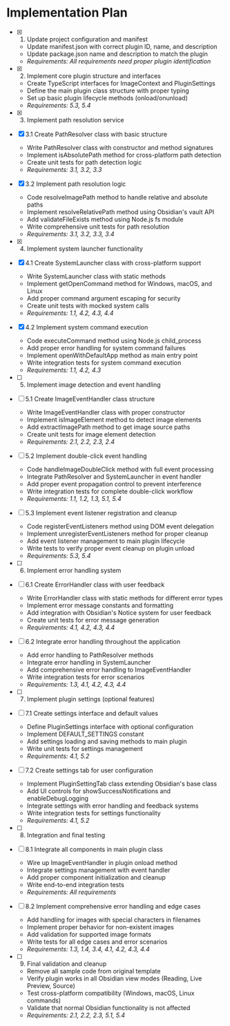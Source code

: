 # Implementation Plan

- [x] 1. Update project configuration and manifest
  - Update manifest.json with correct plugin ID, name, and description
  - Update package.json name and description to match the plugin
  - _Requirements: All requirements need proper plugin identification_

- [x] 2. Implement core plugin structure and interfaces
  - Create TypeScript interfaces for ImageContext and PluginSettings
  - Define the main plugin class structure with proper typing
  - Set up basic plugin lifecycle methods (onload/onunload)
  - _Requirements: 5.3, 5.4_

- [x] 3. Implement path resolution service

- [x] 3.1 Create PathResolver class with basic structure
  - Write PathResolver class with constructor and method signatures
  - Implement isAbsolutePath method for cross-platform path detection
  - Create unit tests for path detection logic
  - _Requirements: 3.1, 3.2, 3.3_

- [x] 3.2 Implement path resolution logic

  - Code resolveImagePath method to handle relative and absolute paths
  - Implement resolveRelativePath method using Obsidian's vault API
  - Add validateFileExists method using Node.js fs module
  - Write comprehensive unit tests for path resolution
  - _Requirements: 3.1, 3.2, 3.3, 3.4_

- [x] 4. Implement system launcher functionality
- [x] 4.1 Create SystemLauncher class with cross-platform support
  - Write SystemLauncher class with static methods
  - Implement getOpenCommand method for Windows, macOS, and Linux
  - Add proper command argument escaping for security
  - Create unit tests with mocked system calls
  - _Requirements: 1.1, 4.2, 4.3, 4.4_

- [x] 4.2 Implement system command execution
  - Code executeCommand method using Node.js child_process
  - Add proper error handling for system command failures
  - Implement openWithDefaultApp method as main entry point
  - Write integration tests for system command execution
  - _Requirements: 1.1, 4.2, 4.3_

- [ ] 5. Implement image detection and event handling
- [ ] 5.1 Create ImageEventHandler class structure
  - Write ImageEventHandler class with proper constructor
  - Implement isImageElement method to detect image elements
  - Add extractImagePath method to get image source paths
  - Create unit tests for image element detection
  - _Requirements: 2.1, 2.2, 2.3, 2.4_

- [ ] 5.2 Implement double-click event handling
  - Code handleImageDoubleClick method with full event processing
  - Integrate PathResolver and SystemLauncher in event handler
  - Add proper event propagation control to prevent interference
  - Write integration tests for complete double-click workflow
  - _Requirements: 1.1, 1.2, 1.3, 5.1, 5.4_

- [ ] 5.3 Implement event listener registration and cleanup
  - Code registerEventListeners method using DOM event delegation
  - Implement unregisterEventListeners method for proper cleanup
  - Add event listener management to main plugin lifecycle
  - Write tests to verify proper event cleanup on plugin unload
  - _Requirements: 5.3, 5.4_

- [ ] 6. Implement error handling system
- [ ] 6.1 Create ErrorHandler class with user feedback
  - Write ErrorHandler class with static methods for different error types
  - Implement error message constants and formatting
  - Add integration with Obsidian's Notice system for user feedback
  - Create unit tests for error message generation
  - _Requirements: 4.1, 4.2, 4.3, 4.4_

- [ ] 6.2 Integrate error handling throughout the application
  - Add error handling to PathResolver methods
  - Integrate error handling in SystemLauncher
  - Add comprehensive error handling to ImageEventHandler
  - Write integration tests for error scenarios
  - _Requirements: 1.3, 4.1, 4.2, 4.3, 4.4_

- [ ] 7. Implement plugin settings (optional features)
- [ ] 7.1 Create settings interface and default values
  - Define PluginSettings interface with optional configuration
  - Implement DEFAULT_SETTINGS constant
  - Add settings loading and saving methods to main plugin
  - Write unit tests for settings management
  - _Requirements: 4.1, 5.2_

- [ ] 7.2 Create settings tab for user configuration
  - Implement PluginSettingTab class extending Obsidian's base class
  - Add UI controls for showSuccessNotifications and enableDebugLogging
  - Integrate settings with error handling and feedback systems
  - Write integration tests for settings functionality
  - _Requirements: 4.1, 5.2_

- [ ] 8. Integration and final testing
- [ ] 8.1 Integrate all components in main plugin class
  - Wire up ImageEventHandler in plugin onload method
  - Integrate settings management with event handler
  - Add proper component initialization and cleanup
  - Write end-to-end integration tests
  - _Requirements: All requirements_

- [ ] 8.2 Implement comprehensive error handling and edge cases
  - Add handling for images with special characters in filenames
  - Implement proper behavior for non-existent images
  - Add validation for supported image formats
  - Write tests for all edge cases and error scenarios
  - _Requirements: 1.3, 1.4, 3.4, 4.1, 4.2, 4.3, 4.4_

- [ ] 9. Final validation and cleanup
  - Remove all sample code from original template
  - Verify plugin works in all Obsidian view modes (Reading, Live Preview, Source)
  - Test cross-platform compatibility (Windows, macOS, Linux commands)
  - Validate that normal Obsidian functionality is not affected
  - _Requirements: 2.1, 2.2, 2.3, 5.1, 5.4_